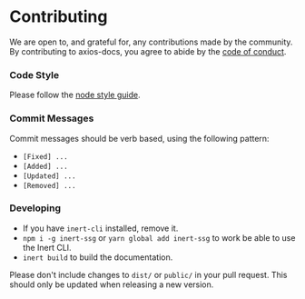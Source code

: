 # Contributing

We are open to, and grateful for, any contributions made by the community. By contributing to axios-docs, you agree to abide by the [code of conduct](https://github.com/axios/axios-docs/blob/master/CODE_OF_CONDUCT.md).

### Code Style

Please follow the [node style guide](https://github.com/felixge/node-style-guide).

### Commit Messages

Commit messages should be verb based, using the following pattern:

- `[Fixed] ...`
- `[Added] ...`
- `[Updated] ...`
- `[Removed] ...`

### Developing

- If you have `inert-cli` installed, remove it.
- `npm i -g inert-ssg` or `yarn global add inert-ssg` to work be able to use the Inert CLI.
- `inert build` to build the documentation.

Please don't include changes to `dist/` or `public/` in your pull request. This should only be updated when releasing a new version.
